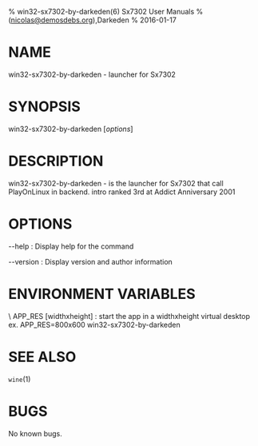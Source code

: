 % win32-sx7302-by-darkeden(6) Sx7302 User Manuals
%  (nicolas@demosdebs.org),Darkeden
% 2016-01-17

# NAME
win32-sx7302-by-darkeden - launcher for Sx7302

# SYNOPSIS
win32-sx7302-by-darkeden [*options*]

# DESCRIPTION
win32-sx7302-by-darkeden - is the launcher for Sx7302 that call PlayOnLinux in backend.
intro ranked 3rd at Addict Anniversary 2001

# OPTIONS
\--help
:   Display help for the command

\--version
:   Display version and author information

# ENVIRONMENT VARIABLES
\ APP_RES [widthxheight]
:	start the app in a widthxheight virtual desktop  
	ex. APP_RES=800x600 win32-sx7302-by-darkeden


# SEE ALSO
`wine`(1)

# BUGS
No known bugs.
